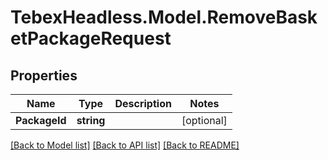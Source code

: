 # TebexHeadless.Model.RemoveBasketPackageRequest

## Properties

Name | Type | Description | Notes
------------ | ------------- | ------------- | -------------
**PackageId** | **string** |  | [optional] 

[[Back to Model list]](../README.md#documentation-for-models) [[Back to API list]](../README.md#documentation-for-api-endpoints) [[Back to README]](../README.md)

